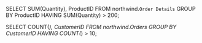 SELECT SUM(Quantity), ProductID FROM northwind.`Order Details`
GROUP BY ProductID
HAVING SUM(Quantity) > 200;

SELECT COUNT(*), CustomerID FROM northwind.Orders
GROUP BY CustomerID
HAVING COUNT(*) > 10;